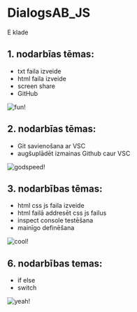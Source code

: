 # DialogsAB_JS
E klade
## 1. nodarbīas tēmas:
  + txt faila izveide
  + html faila izveide
  + screen share
  + GitHub

![fun](https://media1.tenor.com/m/65jRkhUA2MIAAAAd/yaaay-saturday-night-live.gif)!

## 2. nodarbīas tēmas:
  + Git savienošana ar VSC
  + augšuplādēt izmainas Github caur VSC

![godspeed](https://y.yarn.co/170a3192-c70b-4d35-ac4d-b7f97e50d816_text.gif)!


## 3. nodarbības tēmas:
  + html css js faila izveide
  + html failā addresēt css js failus
  + inspect console testēšana
  + mainīgo definēšana

![cool](https://media1.tenor.com/m/sZfq_IIDgbUAAAAC/molly-shannon.gif)!

## 6. nodarbības temas:
  + if else
  + switch

![yeah](https://media1.tenor.com/m/IO3O-C8_B4YAAAAd/nod-yes.gif)!

